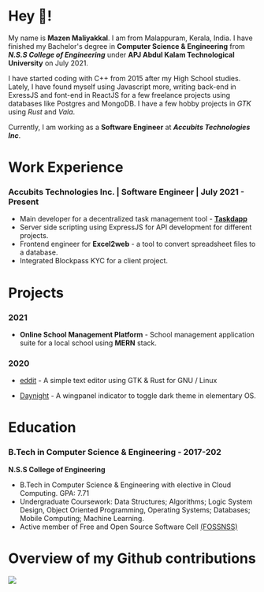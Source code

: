 # Hey 👋!

My name is **Mazen Maliyakkal**. I am from Malappuram, Kerala, India. I have finished my Bachelor's degree in **Computer Science & Engineering** from **_N.S.S College of Engineering_** under **APJ Abdul Kalam Technological University** on July 2021.

I have started coding with C++ from 2015 after my High School studies. Lately, I have found myself using Javascript more, writing back-end in ExressJS and font-end in ReactJS for a few freelance projects using databases like Postgres and MongoDB. I have a few hobby projects in _GTK_ using _Rust_ and _Vala_.

Currently, I am working as a **Software Engineer** at **_Accubits Technologies Inc_**.

# Work Experience

### Accubits Technologies Inc. | Software Engineer | July 2021 - Present

- Main developer for a decentralized task management tool - **[Taskdapp](https://taskdapp.io)**
- Server side scripting using ExpressJS for API development for different projects.
- Frontend engineer for **Excel2web** - a tool to convert spreadsheet files to a database.
- Integrated Blockpass KYC for a client project.

# Projects

### 2021

- **Online School Management Platform** - School management application suite for a local school using **MERN** stack.

### 2020

- [eddit](https://github.com/maze-n/eddit) - A simple text editor using GTK & Rust for GNU / Linux

- [Daynight](https://github.com/maze-n/wingpanel-indicator-daynight) - A wingpanel indicator to toggle dark theme in elementary OS.

<!-- See more details in [Projects](https://maze-n.github.io./projects/)... -->

# Education

### B.Tech in Computer Science & Engineering - 2017-202

**N.S.S College of Engineering**

- B.Tech in Computer Science & Engineering with elective in Cloud Computing. GPA: 7.71
- Undergraduate Coursework: Data Structures; Algorithms; Logic System Design, Object Oriented Programming, Operating Systems; Databases; Mobile Computing; Machine Learning.
- Active member of Free and Open Source Software Cell [(FOSSNSS)](https://fossnss.org)

 # Overview of my Github contributions

![](https://github-readme-stats.vercel.app/api?username=maze-n&count_private=true&theme=dark&show_icons=true)
